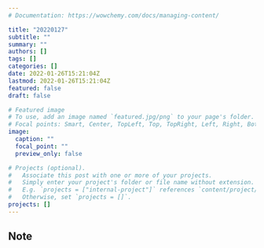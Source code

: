 ```yaml
---
# Documentation: https://wowchemy.com/docs/managing-content/

title: "20220127"
subtitle: ""
summary: ""
authors: []
tags: []
categories: []
date: 2022-01-26T15:21:04Z
lastmod: 2022-01-26T15:21:04Z
featured: false
draft: false

# Featured image
# To use, add an image named `featured.jpg/png` to your page's folder.
# Focal points: Smart, Center, TopLeft, Top, TopRight, Left, Right, BottomLeft, Bottom, BottomRight.
image:
  caption: ""
  focal_point: ""
  preview_only: false

# Projects (optional).
#   Associate this post with one or more of your projects.
#   Simply enter your project's folder or file name without extension.
#   E.g. `projects = ["internal-project"]` references `content/project/deep-learning/index.md`.
#   Otherwise, set `projects = []`.
projects: []
---
```


## Note

